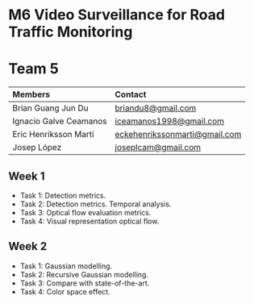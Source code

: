 # M6 Video Surveillance for Road Traffic Monitoring

# Team 5

| Members | Contact |
| :---         |   :---    | 
| Brian Guang Jun Du | briandu8@gmail.com |
| Ignacio Galve Ceamanos | iceamanos1998@gmail.com |
| Eric Henriksson Martí | eckehenrikssonmarti@gmail.com |
| Josep López | joseplcam@gmail.com |

## Week 1 

* Task 1: Detection metrics.
* Task 2: Detection metrics. Temporal analysis.
* Task 3: Optical flow evaluation metrics.
* Task 4: Visual representation optical flow.



## Week 2

* Task 1: Gaussian modelling.
* Task 2: Recursive Gaussian modelling.
* Task 3: Compare with state-of-the-art.
* Task 4: Color space effect.
